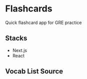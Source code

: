 # Flashcards

Quick flashcard app for GRE practice


## Stacks
- Next.js
- React


## Vocab List Source
